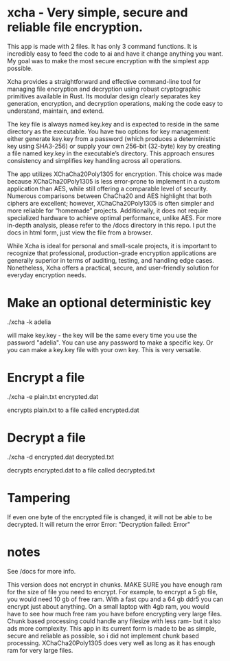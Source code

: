 # xcha - Very simple, secure and reliable file encryption.


This app is made with 2 files. It has only 3 command functions. It is incredibly easy to feed the code to ai and have it change anything you want. My goal was to make the most secure encryption with the simplest app possible. 

Xcha provides a straightforward and effective command-line tool for managing file encryption and decryption using robust cryptographic primitives available in Rust. Its modular design clearly separates key generation, encryption, and decryption operations, making the code easy to understand, maintain, and extend.

The key file is always named key.key and is expected to reside in the same directory as the executable. You have two options for key management: either generate key.key from a password (which produces a deterministic key using SHA3-256) or supply your own 256-bit (32-byte) key by creating a file named key.key in the executable’s directory. This approach ensures consistency and simplifies key handling across all operations.

The app utilizes XChaCha20Poly1305 for encryption. This choice was made because XChaCha20Poly1305 is less error-prone to implement in a custom application than AES, while still offering a comparable level of security. Numerous comparisons between ChaCha20 and AES highlight that both ciphers are excellent; however, XChaCha20Poly1305 is often simpler and more reliable for “homemade” projects. Additionally, it does not require specialized hardware to achieve optimal performance, unlike AES. For more in-depth analysis, please refer to the /docs directory in this repo. I put the docs in html form, just view the file from a browser.

While Xcha is ideal for personal and small-scale projects, it is important to recognize that professional, production-grade encryption applications are generally superior in terms of auditing, testing, and handling edge cases. Nonetheless, Xcha offers a practical, secure, and user-friendly solution for everyday encryption needs. 

# Make an optional deterministic key
./xcha -k adelia  

will make key.key - the key will be the same every time you use the password "adelia". You can use any password to make a specific key. Or you can make a key.key file with your own key. This is very versatile. 

# Encrypt a file 
./xcha -e plain.txt encrypted.dat  

encrypts plain.txt to a file called encrypted.dat 

# Decrypt a file 
./xcha -d encrypted.dat decrypted.txt  

decrypts encrypted.dat to a file called decrypted.txt 

# Tampering 

If even one byte of the encrypted file is changed, it will not be able to be decrypted. It will return the error Error: "Decryption failed: Error"  

# notes
See /docs for more info. 

This version does not encrypt in chunks. MAKE SURE you have enough ram for the size of file you need to encrypt. For example, to encrypt a 5 gb file, you would need 10 gb of free ram. With a fast cpu and a 64 gb ddr5 you can encrypt just about anything. On a small laptop with 4gb ram, you would have to see how much free ram you have before encrypting very large files. Chunk based processing could handle any filesize with less ram- but it also ads more complexity. This app in its current form is made to be as simple, secure and reliable as possible, so i did not implement chunk based processing. XChaCha20Poly1305 does very well as long as it has enough ram for very large files. 






